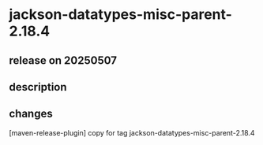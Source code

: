 # jackson-datatypes-misc-parent-2.18.4

## release on 20250507

## description

## changes

[maven-release-plugin] copy for tag jackson-datatypes-misc-parent-2.18.4

